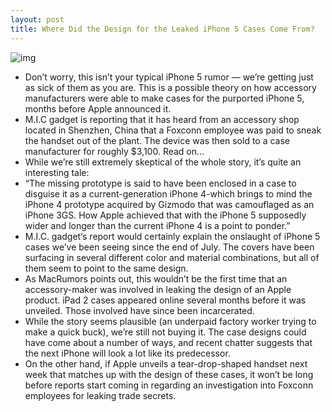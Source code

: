 ```yaml
---
layout: post
title: Where Did the Design for the Leaked iPhone 5 Cases Come From?
---
```

![img](http://media.idownloadblog.com/wp-content/uploads/2011/09/iphone-5-cases.jpg)
* Don’t worry, this isn’t your typical iPhone 5 rumor — we’re getting just as sick of them as you are. This is a possible theory on how accessory manufacturers were able to make cases for the purported iPhone 5, months before Apple announced it.
* M.I.C gadget is reporting that it has heard from an accessory shop located in Shenzhen, China that a Foxconn employee was paid to sneak the handset out of the plant. The device was then sold to a case manufacturer for roughly $3,100. Read on…
* While we’re still extremely skeptical of the whole story, it’s quite an interesting tale:
* “The missing prototype is said to have been enclosed in a case to disguise it as a current-generation iPhone 4-which brings to mind the iPhone 4 prototype acquired by Gizmodo that was camouflaged as an iPhone 3GS. How Apple achieved that with the iPhone 5 supposedly wider and longer than the current iPhone 4 is a point to ponder.”
* M.I.C. gadget‘s report would certainly explain the onslaught of iPhone 5 cases we’ve been seeing since the end of July. The covers have been surfacing in several different color and material combinations, but all of them seem to point to the same design.
* As MacRumors points out, this wouldn’t be the first time that an accessory-maker was involved in leaking the design of an Apple product. iPad 2 cases appeared online several months before it was unveiled. Those involved have since been incarcerated.
* While the story seems plausible (an underpaid factory worker trying to make a quick buck), we’re still not buying it. The case designs could have come about a number of ways, and recent chatter suggests that the next iPhone will look a lot like its predecessor.
* On the other hand, if Apple unveils a tear-drop-shaped handset next week that matches up with the design of these cases, it won’t be long before reports start coming in regarding an investigation into Foxconn employees for leaking trade secrets.

